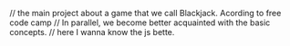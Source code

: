 // the main project about a game that we call Blackjack. Acording to free code camp 
// In parallel, we become better acquainted with the basic concepts. 
// here I wanna know the js bette.
